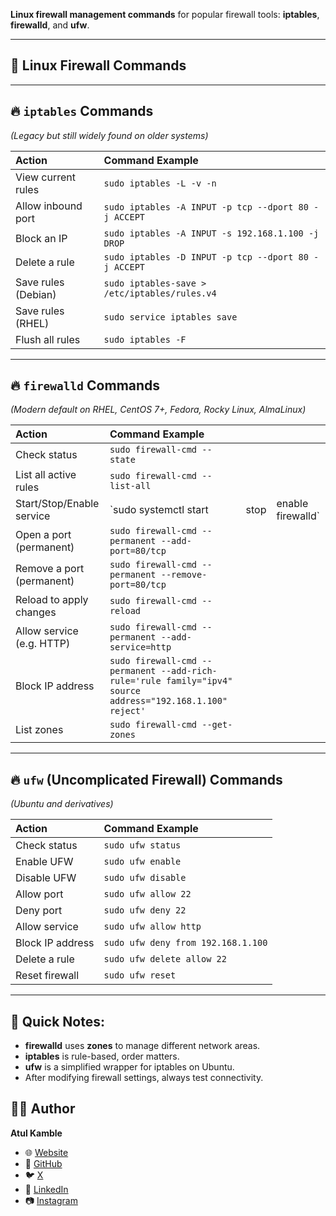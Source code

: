 **Linux firewall management commands** for popular firewall tools: **iptables**, **firewalld**, and **ufw**.

---

## 📖 Linux Firewall Commands

---

## 🔥 `iptables` Commands

*(Legacy but still widely found on older systems)*

| Action              | Command Example                                      |
| :------------------ | :--------------------------------------------------- |
| View current rules  | `sudo iptables -L -v -n`                             |
| Allow inbound port  | `sudo iptables -A INPUT -p tcp --dport 80 -j ACCEPT` |
| Block an IP         | `sudo iptables -A INPUT -s 192.168.1.100 -j DROP`    |
| Delete a rule       | `sudo iptables -D INPUT -p tcp --dport 80 -j ACCEPT` |
| Save rules (Debian) | `sudo iptables-save > /etc/iptables/rules.v4`        |
| Save rules (RHEL)   | `sudo service iptables save`                         |
| Flush all rules     | `sudo iptables -F`                                   |

---

## 🔥 `firewalld` Commands

*(Modern default on RHEL, CentOS 7+, Fedora, Rocky Linux, AlmaLinux)*

| Action                    | Command Example                                                                                            |      |                    |
| :------------------------ | :--------------------------------------------------------------------------------------------------------- | ---- | ------------------ |
| Check status              | `sudo firewall-cmd --state`                                                                                |      |                    |
| List all active rules     | `sudo firewall-cmd --list-all`                                                                             |      |                    |
| Start/Stop/Enable service | \`sudo systemctl start                                                                                     | stop | enable firewalld\` |
| Open a port (permanent)   | `sudo firewall-cmd --permanent --add-port=80/tcp`                                                          |      |                    |
| Remove a port (permanent) | `sudo firewall-cmd --permanent --remove-port=80/tcp`                                                       |      |                    |
| Reload to apply changes   | `sudo firewall-cmd --reload`                                                                               |      |                    |
| Allow service (e.g. HTTP) | `sudo firewall-cmd --permanent --add-service=http`                                                         |      |                    |
| Block IP address          | `sudo firewall-cmd --permanent --add-rich-rule='rule family="ipv4" source address="192.168.1.100" reject'` |      |                    |
| List zones                | `sudo firewall-cmd --get-zones`                                                                            |      |                    |

---

## 🔥 `ufw` (Uncomplicated Firewall) Commands

*(Ubuntu and derivatives)*

| Action           | Command Example                    |
| :--------------- | :--------------------------------- |
| Check status     | `sudo ufw status`                  |
| Enable UFW       | `sudo ufw enable`                  |
| Disable UFW      | `sudo ufw disable`                 |
| Allow port       | `sudo ufw allow 22`                |
| Deny port        | `sudo ufw deny 22`                 |
| Allow service    | `sudo ufw allow http`              |
| Block IP address | `sudo ufw deny from 192.168.1.100` |
| Delete a rule    | `sudo ufw delete allow 22`         |
| Reset firewall   | `sudo ufw reset`                   |

---

## 📌 Quick Notes:

* **firewalld** uses **zones** to manage different network areas.
* **iptables** is rule-based, order matters.
* **ufw** is a simplified wrapper for iptables on Ubuntu.
* After modifying firewall settings, always test connectivity.

## 👨‍💻 Author

**Atul Kamble**

- 🌐 [Website](https://www.atulkamble.in)
- 🐙 [GitHub](https://github.com/atulkamble)
- 🐦 [X](https://x.com/Atul_Kamble)
- 💼 [LinkedIn](https://www.linkedin.com/in/atuljkamble)
- 📷 [Instagram](https://www.instagram.com/atuljkamble)

